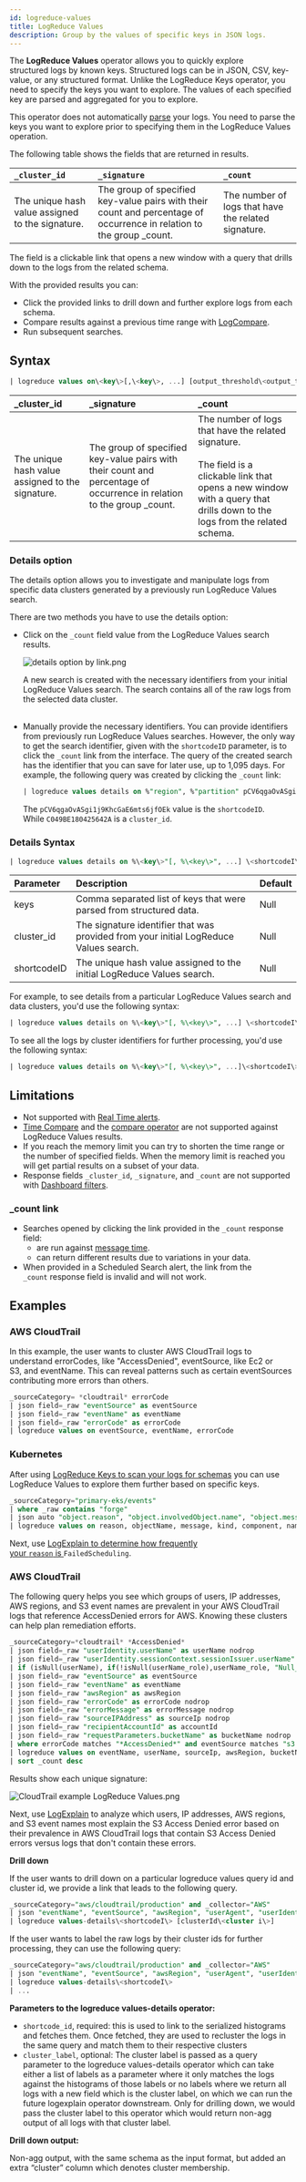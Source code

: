 ```yaml
---
id: logreduce-values
title: LogReduce Values
description: Group by the values of specific keys in JSON logs.
---
```




The **LogReduce Values** operator allows you to quickly explore structured logs by known keys. Structured logs can be in JSON, CSV, key-value, or any structured format. Unlike the LogReduce Keys operator, you need to specify the keys you want to explore. The values of each specified key are parsed and aggregated for you to explore.

This operator does not automatically [parse](/docs/search/search-query-language/parse-operators) your logs. You need to parse the keys you want to explore prior to specifying them in the LogReduce Values operation. 

The following table shows the fields that are returned in results.

| `_cluster_id` | `_signature` | `_count` |
| :-- | :-- | :-- |
| The unique hash value assigned to the signature. | The group of specified key-value pairs with their count and percentage of occurrence in relation to the group _count. | The number of logs that have the related signature. |

The field is a clickable link that opens a new window with a query that drills down to the logs from the related schema.

With the provided results you can:

* Click the provided links to drill down and further explore logs from each schema.
* Compare results against a previous time range with [LogCompare](/docs/search/logcompare).
* Run subsequent searches.

## Syntax

```sql
| logreduce values on\<key\>[,\<key\>, ...] [output_threshold\<output_threshol\>]
```

| _cluster_id | _signature | _count |
| :-- | :-- | :-- |
| The unique hash value assigned to the signature. | The group of specified key-value pairs with their count and percentage of occurrence in relation to the group _count. | The number of logs that have the related signature.<br/><br/>The field is a clickable link that opens a new window with a query that drills down to the logs from the related schema. |

### Details option

The details option allows you to investigate and manipulate logs from specific data clusters generated by a previously run LogReduce Values search.

There are two methods you have to use the details option:

* Click on the `_count` field value from the LogReduce Values search results.  

    ![details option by link.png](/img/search/behavior-insights/details-option-by-link.png)  

    A new search is created with the necessary identifiers from your initial LogReduce Values search. The search contains all of the raw logs from the selected data cluster.  
     
* Manually provide the necessary identifiers. You can provide identifiers from previously run LogReduce Values searches. However, the only way to get the search identifier, given with the `shortcodeID` parameter, is to click the `_count` link from the interface. The query of the created search has the identifier that you can save for later use, up to 1,095 days. For example, the following query was created by clicking the `_count` link:  

    ```sql
    | logreduce values details on %"region", %"partition" pCV6qgaOvASgi1j9KhcGaE6mts6jfOEk "C049BE180425642A"
    ```  

    The `pCV6qgaOvASgi1j9KhcGaE6mts6jfOEk` value is the `shortcodeID`. While `C049BE180425642A` is a `cluster_id`.

### Details Syntax

```sql
| logreduce values details on %\<key\>"[, %\<key\>", ...] \<shortcodeI\> \<cluster_id\>,\<cluster_id\>, ...]
```

| Parameter   | Description | Default |
| :-- | :-- | :-- |
| keys | Comma separated list of keys that were parsed from structured data. | Null |
| cluster_id  | The signature identifier that was provided from your initial LogReduce Values search. | Null |
| shortcodeID | The unique hash value assigned to the initial LogReduce Values search.  | Null |

For example, to see details from a particular LogReduce Values search and data clusters, you'd use the following syntax: 

```sql
| logreduce values details on %\<key\>"[, %\<key\>", ...] \<shortcodeI\> \<cluster_id\>,\<cluster_id\>, ...]
```

To see all the logs by cluster identifiers for further processing, you'd use the following syntax:

```sql
| logreduce values details on %\<key\>"[, %\<key\>", ...]\<shortcodeI\>
```

## Limitations

* Not supported with [Real Time alerts](/docs/alerts/scheduled-searches/faq#real-time-alert-with-greater-than-1000-results).
* [Time Compare](../time-compare.md) and the [compare operator](/docs/search/search-query-language/search-operators/compare) are not supported against LogReduce Values results.
* If you reach the memory limit you can try to shorten the time range or the number of specified fields. When the memory limit is reached you will get partial results on a subset of your data.
* Response fields `_cluster_id`, `_signature`, and `_count` are not supported with [Dashboard filters](../../dashboards/edit-dashboards/use-filters-dashboards.md).

### _count link 

* Searches opened by clicking the link provided in the `_count` response field:
    * are run against [message time](/docs/search/get-started-with-search/search-basics/built-in-metadata).
    * can return different results due to variations in your data.
* When provided in a Scheduled Search alert, the link from the `_count` response field is invalid and will not work.

## Examples

### AWS CloudTrail

In this example, the user wants to cluster AWS CloudTrail logs to understand errorCodes, like "AccessDenied", eventSource, like Ec2 or S3, and eventName. This can reveal patterns such as certain eventSources contributing more errors than others.

```sql
_sourceCategory= *cloudtrail* errorCode
| json field=_raw "eventSource" as eventSource
| json field=_raw "eventName" as eventName
| json field=_raw "errorCode" as errorCode
| logreduce values on eventSource, eventName, errorCode
```

### Kubernetes

After using [LogReduce Keys to scan your logs for schemas](logreduce-keys.md) you can use LogReduce Values to explore them further based on specific keys.

```sql
_sourceCategory="primary-eks/events"
| where _raw contains "forge"
| json auto "object.reason", "object.involvedObject.name", "object.message", "object.involvedobject.kind", "object.source.component", "object.metadata.namespace" as reason, objectName, message, kind, component, namespace
| logreduce values on reason, objectName, message, kind, component, namespace
```

Next, use [LogExplain to determine how frequently your `reason` is ](logexplain.md)`FailedScheduling`.  

### AWS CloudTrail

The following query helps you see which groups of users, IP addresses, AWS regions, and S3 event names are prevalent in your AWS CloudTrail logs that reference AccessDenied errors for AWS. Knowing these clusters can help plan remediation efforts.

```sql
_sourceCategory=*cloudtrail* *AccessDenied*
| json field=_raw "userIdentity.userName" as userName nodrop
| json field=_raw "userIdentity.sessionContext.sessionIssuer.userName" as userName_role nodrop
| if (isNull(userName), if(!isNull(userName_role),userName_role, "Null_UserName"), userName) as userName 
| json field=_raw "eventSource" as eventSource
| json field=_raw "eventName" as eventName
| json field=_raw "awsRegion" as awsRegion
| json field=_raw "errorCode" as errorCode nodrop
| json field=_raw "errorMessage" as errorMessage nodrop
| json field=_raw "sourceIPAddress" as sourceIp nodrop
| json field=_raw "recipientAccountId" as accountId
| json field=_raw "requestParameters.bucketName" as bucketName nodrop
| where errorCode matches "*AccessDenied*" and eventSource matches "s3.amazonaws.com"  and accountId matches "*"
| logreduce values on eventName, userName, sourceIp, awsRegion, bucketName
| sort _count desc
```

Results show each unique signature:

![CloudTrail example LogReduce Values.png](/img/search/behavior-insights/CloudTrail-example-LogReduce-Values.png)

Next, use [LogExplain](logexplain.md) to analyze which users, IP addresses, AWS regions, and S3 event names most explain the S3 Access Denied error based on their prevalence in AWS CloudTrail logs that contain S3 Access Denied errors versus logs that don't contain these errors.

**Drill down**

If the user wants to drill down on a particular logreduce values query id and cluster id, we provide a link that leads to the following query. 

```sql
_sourceCategory="aws/cloudtrail/production" and _collector="AWS"
| json "eventName", "eventSource", "awsRegion", "userAgent", "userIdentity.type", "managementEvent", "readOnly"
| logreduce values-details\<shortcodeI\> [clusterId\<cluster i\>]
```

If the user wants to label the raw logs by their cluster ids for further processing, they can use the following query:

```sql
_sourceCategory="aws/cloudtrail/production" and _collector="AWS"
| json "eventName", "eventSource", "awsRegion", "userAgent", "userIdentity.type", "managementEvent", "readOnly"
| logreduce values-details\<shortcodeI\>
| ...
```

**Parameters to the logreduce values-details operator:**

* `shortcode_id`, required: this is used to link to the serialized histograms and fetches them. Once fetched, they are used to recluster the logs in the same query and match them to their respective clusters
* `cluster_label`, optional: The cluster label is passed as a query parameter to the logreduce values-details operator which can take either a list of labels as a parameter where it only matches the logs against the histograms of those labels or no labels where we return all logs with a new field which is the cluster label, on which we can run the future logexplain operator downstream. Only for drilling down, we would pass the cluster label to this operator which would return non-agg output of all logs with that cluster label.

**Drill down output:**

Non-agg output, with the same schema as the input format, but added an extra “cluster” column which denotes cluster membership.
